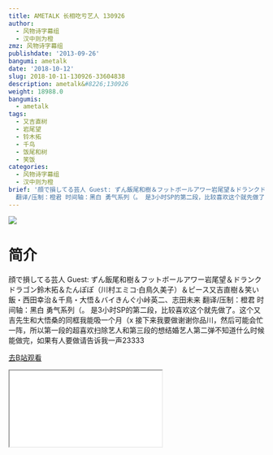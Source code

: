 ```yaml
---
title: AMETALK 长相吃亏艺人 130926
author:
  - 风物诗字幕组
  - 汉中则为橙
zmz: 风物诗字幕组
publishdate: '2013-09-26'
bangumi: ametalk
date: '2018-10-12'
slug: 2018-10-11-130926-33604838
description: ametalk&#8226;130926
weight: 18988.0
bangumis:
  - ametalk
tags:
  - 又吉直树
  - 岩尾望
  - 铃木拓
  - 千鸟
  - 饭尾和树
  - 笑饭
categories:
  - 风物诗字幕组
  - 汉中则为橙
brief: '顔で損してる芸人 Guest: ずん飯尾和樹＆フットボールアワー岩尾望＆ドランクドラゴン鈴木拓＆たんぽぽ（川村エミコ·白鳥久美子）＆ピース又吉直樹＆笑い飯・西田幸治＆千鳥・大悟＆バイきんぐ小峠英二、志田未来
  翻译/压制：橙君 时间轴：黑白 勇气系列（。 是3小时SP的第二段，比较喜欢这个就先做了。这个又吉先生和大悟桑的同框我能吸一个月（x 接下来我要做谢谢你品川，然后可能会忙一阵，所以第一段的超喜欢扫除艺人和第三段的想结婚艺人第二弹不知道什么时候能做完，如果有人要做请告诉我一声23333'
---
```

![](https://i.imgur.com/kXxQtOt.jpg)
# 简介  
顔で損してる芸人
Guest: ずん飯尾和樹＆フットボールアワー岩尾望＆ドランクドラゴン鈴木拓＆たんぽぽ（川村エミコ·白鳥久美子）＆ピース又吉直樹＆笑い飯・西田幸治＆千鳥・大悟＆バイきんぐ小峠英二、志田未来
翻译/压制：橙君 时间轴：黑白
勇气系列（。
是3小时SP的第二段，比较喜欢这个就先做了。这个又吉先生和大悟桑的同框我能吸一个月（x
接下来我要做谢谢你品川，然后可能会忙一阵，所以第一段的超喜欢扫除艺人和第三段的想结婚艺人第二弹不知道什么时候能做完，如果有人要做请告诉我一声23333  

[去B站观看](https://www.bilibili.com/video/av33604838/)
<div class ="resp-container"><iframe class="testiframe" src="//player.bilibili.com/player.html?aid=33604838"", scrolling="no", allowfullscreen="true" > </iframe></div> 
